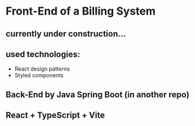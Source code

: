 # Front-End of a Billing System

## currently under construction...

## used technologies:
* React design patterns
* Styled components

## Back-End by Java Spring Boot (in another repo)

## React + TypeScript + Vite
